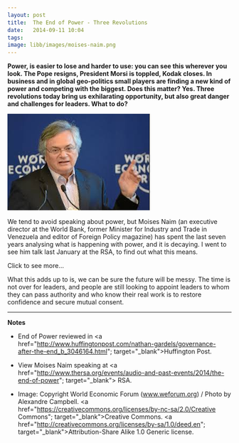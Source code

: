 ```yaml
---
layout: post
title:  The End of Power - Three Revolutions
date:   2014-09-11 10:04
tags: 
image: libb/images/moises-naim.png
---
```


**Power, is easier to lose and harder to use: you can see this wherever you look. The Pope resigns, President Morsi is toppled, Kodak closes. In business and in global geo-politics small players are finding a new kind of power and competing with the biggest. Does this matter? Yes. Three revolutions today bring us exhilarating opportunity, but also great danger and challenges for leaders. What to do?**

![](/libb/images/moises-naim.png)

We tend to avoid speaking about power, but Moises Naim (an executive director at the World Bank, former Minister for Industry and Trade in Venezuela and editor of Foreign Policy magazine) has spent the last seven years analysing what is happening with power, and it is decaying. I went to see him talk last January at the RSA, to find out what this means. 

<div id="restOfArticle" style="display:none">

Whether we find the power decay encouraging or worrying, many of us rush to "the internet" as the explanation, but Naim points to how as users we are undergoing three revolutions that are fundamentally changing our power, that is the capacity to get others to do things:<br><br>
<ol>

<li><b>The More Revolution</b> - we live in a world of profusion. People are more numerous, living more fulfilled lives and as a result becoming more difficult to regiment and control. </li>
<li><b>The Mobility Revolution</b> - people move around a lot more, so they are no longer a captive audience and have become harder to control. With costs of travel and information dropping, life is easier for challengers and harder for incumbents.</li>
<li><b>The Mentality Revolution</b> - people's expectations are expanding faster than the capacity of governments to satisfy them. Young people look at the world with different eyes than their parents. With emerging global values, and a rising aspiration level, they believe there is a better way.</li>
</ol><br><br>

To sample the huge range of examples and the full breadth of these ideas, you can read the 300 pages of Naim's book, but to summarise:<br><br>

<ul>
<li>As the three revolutions tend to overwhelm us our minds can actually narrow, making us vulnerable to the "terrible simplifiers" who are the bad leaders and politicians who reduce the complexity of what is happening to appealing arguments polarising us and them</li>
<li>Governance of large institutions has become increasingly difficult, as trust has eroded. The risks are disorder, the loss of deep skills and knowledge; disruptive social movements that fade quickly (like Occupy), alienation and these undermine democracy and our liberal societies. </li></ul>
<br><br>

Naim is long on analysis and short on answers, so what do we do? He invites us to understand better what is going on inside each nation, movement or corporation; to make life difficult for the terrible simplifiers; to restore trust, to release our leaders from the checks and balances that paralyse the and give power back to those who govern us; to innovate in a way that increases participation. <br><br>

So humanity is on the verge of a wave of innovations towards finding new ways of governing itself. We can see this in the last few days before the Scottish Referendum - whether it is a yes or no next week, there has been unprecedented engagement, and huge repercussions may follow across the UK and Europe. 

</div>
<a onclick="showMoreOrLess(this,'restOfArticle');">Click to see more...</a>

What this adds up to is, we can be sure the future will be messy. The time is not over for leaders, and people are still looking to appoint leaders to whom they can pass authority and who know their real work is to restore confidence and secure mutual consent.

__________________
<b>Notes</b> 

* End of Power reviewed in <a href="http://www.huffingtonpost.com/nathan-gardels/governance-after-the-end_b_3046164.html"; target="_blank">Huffington Post</a>.

* View Moises Naim speaking at <a href="http://www.thersa.org/events/audio-and-past-events/2014/the-end-of-power"; target="_blank"> RSA</a>. 
 
* Image: Copyright World Economic Forum (www.weforum.org) / Photo by Alexandre Campbell. <a href="https://creativecommons.org/licenses/by-nc-sa/2.0/Creative Commons"; target="_blank">Creative Commons</a>. <a href="http://creativecommons.org/licenses/by-sa/1.0/deed.en"; target="_blank">Attribution-Share Alike 1.0 Generic license</a>.
